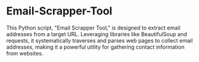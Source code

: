 # Email-Scrapper-Tool
This Python script, "Email Scrapper Tool," is designed to extract email addresses from a target URL. Leveraging libraries like BeautifulSoup and requests, it systematically traverses and parses web pages to collect email addresses, making it a powerful utility for gathering contact information from websites.
